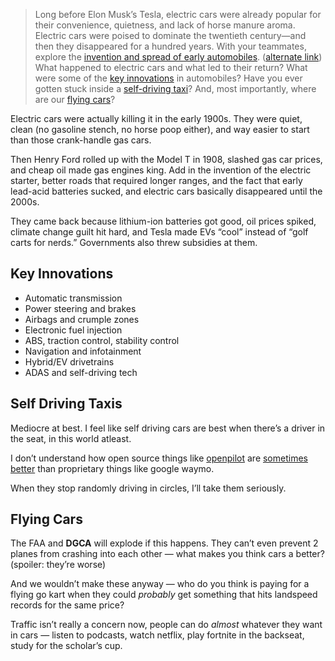 > Long before Elon Musk’s Tesla, electric cars were already popular for their convenience, quietness, and lack of horse manure aroma. Electric cars were poised to dominate the twentieth century—and then they disappeared for a hundred years. With your teammates, explore the [invention and spread of early automobiles](https://www.history.com/topics/inventions/automobiles). ([alternate link](https://web.archive.org/web/20250221100501/https://www.history.com/topics/inventions/automobiles)) What happened to electric cars and what led to their return? What were some of the [key innovations](https://www.motortrend.com/features/biggest-car-technology-advancements-since-1949/) in automobiles? Have you ever gotten stuck inside a [self-driving taxi](https://www.cbsnews.com/losangeles/news/la-man-nearly-misses-flight-as-self-driving-waymo-taxi-drives-around-parking-lot-in-circles/)? And, most importantly, where are our [flying cars](https://www.sciencenews.org/article/flying-car-reality-technology)?

Electric cars were actually killing it in the early 1900s. They were quiet, clean (no gasoline stench, no horse poop either), and way easier to start than those crank-handle gas cars.

Then Henry Ford rolled up with the Model T in 1908, slashed gas car prices, and cheap oil made gas engines king. Add in the invention of the electric starter, better roads that required longer ranges, and the fact that early lead-acid batteries sucked, and electric cars basically disappeared until the 2000s.

They came back because lithium-ion batteries got good, oil prices spiked, climate change guilt hit hard, and Tesla made EVs “cool” instead of “golf carts for nerds.” Governments also threw subsidies at them.

## Key Innovations

- Automatic transmission
- Power steering and brakes
- Airbags and crumple zones
- Electronic fuel injection
- ABS, traction control, stability control
- Navigation and infotainment
- Hybrid/EV drivetrains
- ADAS and self-driving tech

## Self Driving Taxis

Mediocre at best. I feel like self driving cars are best when there’s a driver in the seat, in this world atleast.

I don’t understand how open source things like [openpilot](https://comma.ai/openpilot) are [sometimes better](https://www.youtube.com/watch?v=xdmxM-v4KQg) than proprietary things like google waymo.

When they stop randomly driving in circles, I’ll take them seriously.

## Flying Cars

The FAA and **DGCA** will explode if this happens. They can’t even prevent 2 planes from crashing into each other — what makes you think cars a better? (spoiler: they’re worse)

And we wouldn’t make these anyway — who do you think is paying for a flying go kart when they could *probably* get something that hits landspeed records for the same price?

Traffic isn’t really a concern now, people can do *almost* whatever they want in cars — listen to podcasts, watch netflix, play fortnite in the backseat, study for the scholar’s cup.
